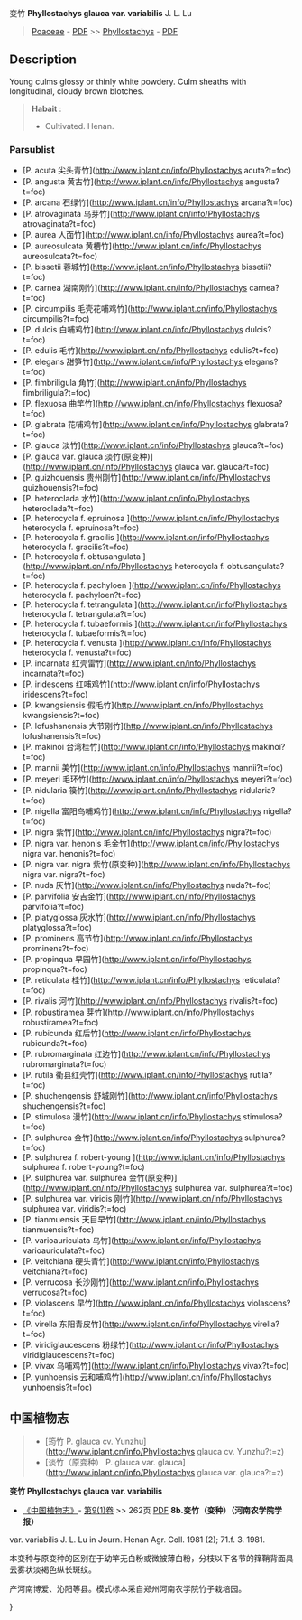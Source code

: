 变竹 **Phyllostachys glauca var. variabilis** J. L. Lu

> [Poaceae](http://www.iplant.cn/info/Poaceae?t=foc) - [PDF](http://www.iplant.cn/foc/pdf/Poaceae.pdf) >> [Phyllostachys](http://www.iplant.cn/info/Phyllostachys?t=foc) - [PDF](http://www.iplant.cn/foc/pdf/Phyllostachys.pdf)
## Description

Young culms glossy or thinly white powdery. Culm sheaths with longitudinal, cloudy brown blotches.

> **Habait** : 
>* Cultivated. Henan.

### Parsublist

* [P.  acuta  尖头青竹](http://www.iplant.cn/info/Phyllostachys acuta?t=foc)
* [P.  angusta  黄古竹](http://www.iplant.cn/info/Phyllostachys angusta?t=foc)
* [P.  arcana  石绿竹](http://www.iplant.cn/info/Phyllostachys arcana?t=foc)
* [P.  atrovaginata  乌芽竹](http://www.iplant.cn/info/Phyllostachys atrovaginata?t=foc)
* [P.  aurea  人面竹](http://www.iplant.cn/info/Phyllostachys aurea?t=foc)
* [P.  aureosulcata  黄槽竹](http://www.iplant.cn/info/Phyllostachys aureosulcata?t=foc)
* [P.  bissetii  蓉城竹](http://www.iplant.cn/info/Phyllostachys bissetii?t=foc)
* [P.  carnea  湖南刚竹](http://www.iplant.cn/info/Phyllostachys carnea?t=foc)
* [P.  circumpilis  毛壳花哺鸡竹](http://www.iplant.cn/info/Phyllostachys circumpilis?t=foc)
* [P.  dulcis  白哺鸡竹](http://www.iplant.cn/info/Phyllostachys dulcis?t=foc)
* [P.  edulis  毛竹](http://www.iplant.cn/info/Phyllostachys edulis?t=foc)
* [P.  elegans  甜笋竹](http://www.iplant.cn/info/Phyllostachys elegans?t=foc)
* [P.  fimbriligula  角竹](http://www.iplant.cn/info/Phyllostachys fimbriligula?t=foc)
* [P.  flexuosa  曲竿竹](http://www.iplant.cn/info/Phyllostachys flexuosa?t=foc)
* [P.  glabrata  花哺鸡竹](http://www.iplant.cn/info/Phyllostachys glabrata?t=foc)
* [P.  glauca  淡竹](http://www.iplant.cn/info/Phyllostachys glauca?t=foc)
* [P.  glauca var. glauca  淡竹(原变种)](http://www.iplant.cn/info/Phyllostachys glauca var. glauca?t=foc)
* [P.  guizhouensis  贵州刚竹](http://www.iplant.cn/info/Phyllostachys guizhouensis?t=foc)
* [P.  heteroclada  水竹](http://www.iplant.cn/info/Phyllostachys heteroclada?t=foc)
* [P.  heterocycla f. epruinosa  ](http://www.iplant.cn/info/Phyllostachys heterocycla f. epruinosa?t=foc)
* [P.  heterocycla f. gracilis  ](http://www.iplant.cn/info/Phyllostachys heterocycla f. gracilis?t=foc)
* [P.  heterocycla f. obtusangulata  ](http://www.iplant.cn/info/Phyllostachys heterocycla f. obtusangulata?t=foc)
* [P.  heterocycla f. pachyloen  ](http://www.iplant.cn/info/Phyllostachys heterocycla f. pachyloen?t=foc)
* [P.  heterocycla f. tetrangulata  ](http://www.iplant.cn/info/Phyllostachys heterocycla f. tetrangulata?t=foc)
* [P.  heterocycla f. tubaeformis  ](http://www.iplant.cn/info/Phyllostachys heterocycla f. tubaeformis?t=foc)
* [P.  heterocycla f. venusta  ](http://www.iplant.cn/info/Phyllostachys heterocycla f. venusta?t=foc)
* [P.  incarnata  红壳雷竹](http://www.iplant.cn/info/Phyllostachys incarnata?t=foc)
* [P.  iridescens  红哺鸡竹](http://www.iplant.cn/info/Phyllostachys iridescens?t=foc)
* [P.  kwangsiensis  假毛竹](http://www.iplant.cn/info/Phyllostachys kwangsiensis?t=foc)
* [P.  lofushanensis  大节刚竹](http://www.iplant.cn/info/Phyllostachys lofushanensis?t=foc)
* [P.  makinoi  台湾桂竹](http://www.iplant.cn/info/Phyllostachys makinoi?t=foc)
* [P.  mannii  美竹](http://www.iplant.cn/info/Phyllostachys mannii?t=foc)
* [P.  meyeri  毛环竹](http://www.iplant.cn/info/Phyllostachys meyeri?t=foc)
* [P.  nidularia  篌竹](http://www.iplant.cn/info/Phyllostachys nidularia?t=foc)
* [P.  nigella  富阳乌哺鸡竹](http://www.iplant.cn/info/Phyllostachys nigella?t=foc)
* [P.  nigra  紫竹](http://www.iplant.cn/info/Phyllostachys nigra?t=foc)
* [P.  nigra var. henonis  毛金竹](http://www.iplant.cn/info/Phyllostachys nigra var. henonis?t=foc)
* [P.  nigra var. nigra  紫竹(原变种)](http://www.iplant.cn/info/Phyllostachys nigra var. nigra?t=foc)
* [P.  nuda  灰竹](http://www.iplant.cn/info/Phyllostachys nuda?t=foc)
* [P.  parvifolia  安吉金竹](http://www.iplant.cn/info/Phyllostachys parvifolia?t=foc)
* [P.  platyglossa  灰水竹](http://www.iplant.cn/info/Phyllostachys platyglossa?t=foc)
* [P.  prominens  高节竹](http://www.iplant.cn/info/Phyllostachys prominens?t=foc)
* [P.  propinqua  早园竹](http://www.iplant.cn/info/Phyllostachys propinqua?t=foc)
* [P.  reticulata  桂竹](http://www.iplant.cn/info/Phyllostachys reticulata?t=foc)
* [P.  rivalis  河竹](http://www.iplant.cn/info/Phyllostachys rivalis?t=foc)
* [P.  robustiramea  芽竹](http://www.iplant.cn/info/Phyllostachys robustiramea?t=foc)
* [P.  rubicunda  红后竹](http://www.iplant.cn/info/Phyllostachys rubicunda?t=foc)
* [P.  rubromarginata  红边竹](http://www.iplant.cn/info/Phyllostachys rubromarginata?t=foc)
* [P.  rutila  衢县红壳竹](http://www.iplant.cn/info/Phyllostachys rutila?t=foc)
* [P.  shuchengensis  舒城刚竹](http://www.iplant.cn/info/Phyllostachys shuchengensis?t=foc)
* [P.  stimulosa  漫竹](http://www.iplant.cn/info/Phyllostachys stimulosa?t=foc)
* [P.  sulphurea  金竹](http://www.iplant.cn/info/Phyllostachys sulphurea?t=foc)
* [P.  sulphurea f. robert-young  ](http://www.iplant.cn/info/Phyllostachys sulphurea f. robert-young?t=foc)
* [P.  sulphurea var. sulphurea  金竹(原变种)](http://www.iplant.cn/info/Phyllostachys sulphurea var. sulphurea?t=foc)
* [P.  sulphurea var. viridis  刚竹](http://www.iplant.cn/info/Phyllostachys sulphurea var. viridis?t=foc)
* [P.  tianmuensis  天目早竹](http://www.iplant.cn/info/Phyllostachys tianmuensis?t=foc)
* [P.  varioauriculata  乌竹](http://www.iplant.cn/info/Phyllostachys varioauriculata?t=foc)
* [P.  veitchiana  硬头青竹](http://www.iplant.cn/info/Phyllostachys veitchiana?t=foc)
* [P.  verrucosa  长沙刚竹](http://www.iplant.cn/info/Phyllostachys verrucosa?t=foc)
* [P.  violascens  早竹](http://www.iplant.cn/info/Phyllostachys violascens?t=foc)
* [P.  virella  东阳青皮竹](http://www.iplant.cn/info/Phyllostachys virella?t=foc)
* [P.  viridiglaucescens  粉绿竹](http://www.iplant.cn/info/Phyllostachys viridiglaucescens?t=foc)
* [P.  vivax  乌哺鸡竹](http://www.iplant.cn/info/Phyllostachys vivax?t=foc)
* [P.  yunhoensis  云和哺鸡竹](http://www.iplant.cn/info/Phyllostachys yunhoensis?t=foc)

## 中国植物志

> * [筠竹  P.  glauca cv. Yunzhu](http://www.iplant.cn/info/Phyllostachys glauca cv. Yunzhu?t=z)
> * [淡竹（原变种）  P.  glauca var. glauca](http://www.iplant.cn/info/Phyllostachys glauca var. glauca?t=z)

**变竹 Phyllostachys glauca var. variabilis**

* [《中国植物志》](http://www.iplant.cn/frps)- [第9(1)卷](http://www.iplant.cn/frps/vol/9(1)) >> 262页 [PDF](http://www.iplant.cn/frps/pdf/9(1)/262.pdf)
**8b.变竹（变种）（河南农学院学报）**

var. variabilis J. L. Lu in Journ. Henan Agr. Coll. 1981 (2); 71.f. 3. 1981.

本变种与原变种的区别在于幼竿无白粉或微被薄白粉，分枝以下各节的箨鞘背面具云雾状淡褐色纵长斑纹。

产河南博爱、沁阳等县。模式标本采自郑州河南农学院竹子栽培园。

}